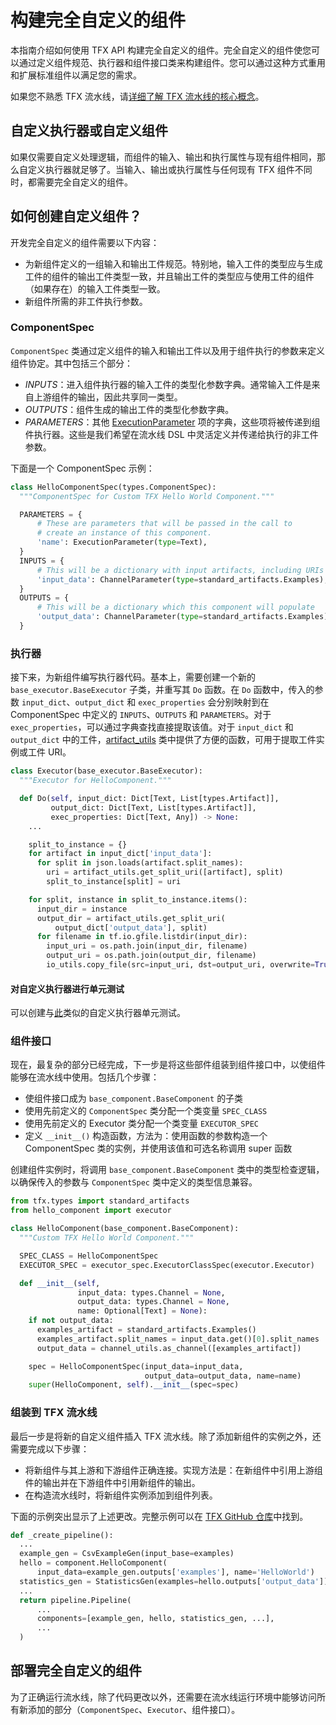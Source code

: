 # 构建完全自定义的组件

本指南介绍如何使用 TFX API 构建完全自定义的组件。完全自定义的组件使您可以通过定义组件规范、执行器和组件接口类来构建组件。您可以通过这种方式重用和扩展标准组件以满足您的需求。

如果您不熟悉 TFX 流水线，请[详细了解 TFX 流水线的核心概念](understanding_tfx_pipelines)。

## 自定义执行器或自定义组件

如果仅需要自定义处理逻辑，而组件的输入、输出和执行属性与现有组件相同，那么自定义执行器就足够了。当输入、输出或执行属性与任何现有 TFX 组件不同时，都需要完全自定义的组件。

## 如何创建自定义组件？

开发完全自定义的组件需要以下内容：

- 为新组件定义的一组输入和输出工件规范。特别地，输入工件的类型应与生成工件的组件的输出工件类型一致，并且输出工件的类型应与使用工件的组件（如果存在）的输入工件类型一致。
- 新组件所需的非工件执行参数。

### ComponentSpec

`ComponentSpec` 类通过定义组件的输入和输出工件以及用于组件执行的参数来定义组件协定。其中包括三个部分：

- *INPUTS*：进入组件执行器的输入工件的类型化参数字典。通常输入工件是来自上游组件的输出，因此共享同一类型。
- *OUTPUTS*：组件生成的输出工件的类型化参数字典。
- *PARAMETERS*：其他 [ExecutionParameter](https://github.com/tensorflow/tfx/blob/54aa6fbec6bffafa8352fe51b11251b1e44a2bf1/tfx/types/component_spec.py#L274) 项的字典，这些项将被传递到组件执行器。这些是我们希望在流水线 DSL 中灵活定义并传递给执行的非工件参数。

下面是一个 ComponentSpec 示例：

```python
class HelloComponentSpec(types.ComponentSpec):
  """ComponentSpec for Custom TFX Hello World Component."""

  PARAMETERS = {
      # These are parameters that will be passed in the call to
      # create an instance of this component.
      'name': ExecutionParameter(type=Text),
  }
  INPUTS = {
      # This will be a dictionary with input artifacts, including URIs
      'input_data': ChannelParameter(type=standard_artifacts.Examples),
  }
  OUTPUTS = {
      # This will be a dictionary which this component will populate
      'output_data': ChannelParameter(type=standard_artifacts.Examples),
  }
```

### 执行器

接下来，为新组件编写执行器代码。基本上，需要创建一个新的 `base_executor.BaseExecutor` 子类，并重写其 `Do` 函数。在 `Do` 函数中，传入的参数 `input_dict`、`output_dict` 和 `exec_properties` 会分别映射到在 ComponentSpec 中定义的 `INPUTS`、`OUTPUTS` 和 `PARAMETERS`。对于 `exec_properties`，可以通过字典查找直接提取该值。对于 `input_dict` 和 `output_dict` 中的工件，[artifact_utils](https://github.com/tensorflow/tfx/blob/41823f91dbdcb93195225a538968a80ba4bb1f55/tfx/types/artifact_utils.py) 类中提供了方便的函数，可用于提取工件实例或工件 URI。

```python
class Executor(base_executor.BaseExecutor):
  """Executor for HelloComponent."""

  def Do(self, input_dict: Dict[Text, List[types.Artifact]],
         output_dict: Dict[Text, List[types.Artifact]],
         exec_properties: Dict[Text, Any]) -> None:
    ...

    split_to_instance = {}
    for artifact in input_dict['input_data']:
      for split in json.loads(artifact.split_names):
        uri = artifact_utils.get_split_uri([artifact], split)
        split_to_instance[split] = uri

    for split, instance in split_to_instance.items():
      input_dir = instance
      output_dir = artifact_utils.get_split_uri(
          output_dict['output_data'], split)
      for filename in tf.io.gfile.listdir(input_dir):
        input_uri = os.path.join(input_dir, filename)
        output_uri = os.path.join(output_dir, filename)
        io_utils.copy_file(src=input_uri, dst=output_uri, overwrite=True)
```

#### 对自定义执行器进行单元测试

可以创建与[此](https://github.com/tensorflow/tfx/blob/r0.15/tfx/components/transform/executor_test.py)类似的自定义执行器单元测试。

### 组件接口

现在，最复杂的部分已经完成，下一步是将这些部件组装到组件接口中，以使组件能够在流水线中使用。包括几个步骤：

- 使组件接口成为 `base_component.BaseComponent` 的子类
- 使用先前定义的 `ComponentSpec` 类分配一个类变量 `SPEC_CLASS`
- 使用先前定义的 Executor 类分配一个类变量 `EXECUTOR_SPEC`
- 定义 `__init__()` 构造函数，方法为：使用函数的参数构造一个 ComponentSpec 类的实例，并使用该值和可选名称调用 super 函数

创建组件实例时，将调用 `base_component.BaseComponent` 类中的类型检查逻辑，以确保传入的参数与 `ComponentSpec` 类中定义的类型信息兼容。

```python
from tfx.types import standard_artifacts
from hello_component import executor

class HelloComponent(base_component.BaseComponent):
  """Custom TFX Hello World Component."""

  SPEC_CLASS = HelloComponentSpec
  EXECUTOR_SPEC = executor_spec.ExecutorClassSpec(executor.Executor)

  def __init__(self,
               input_data: types.Channel = None,
               output_data: types.Channel = None,
               name: Optional[Text] = None):
    if not output_data:
      examples_artifact = standard_artifacts.Examples()
      examples_artifact.split_names = input_data.get()[0].split_names
      output_data = channel_utils.as_channel([examples_artifact])

    spec = HelloComponentSpec(input_data=input_data,
                              output_data=output_data, name=name)
    super(HelloComponent, self).__init__(spec=spec)
```

### 组装到 TFX 流水线

最后一步是将新的自定义组件插入 TFX 流水线。除了添加新组件的实例之外，还需要完成以下步骤：

- 将新组件与其上游和下游组件正确连接。实现方法是：在新组件中引用上游组件的输出并在下游组件中引用新组件的输出。
- 在构造流水线时，将新组件实例添加到组件列表。

下面的示例突出显示了上述更改。完整示例可以在 [TFX GitHub 仓库](https://github.com/tensorflow/tfx/tree/master/tfx/examples/custom_components/hello_world)中找到。

```python
def _create_pipeline():
  ...
  example_gen = CsvExampleGen(input_base=examples)
  hello = component.HelloComponent(
      input_data=example_gen.outputs['examples'], name='HelloWorld')
  statistics_gen = StatisticsGen(examples=hello.outputs['output_data'])
  ...
  return pipeline.Pipeline(
      ...
      components=[example_gen, hello, statistics_gen, ...],
      ...
  )
```

## 部署完全自定义的组件

为了正确运行流水线，除了代码更改以外，还需要在流水线运行环境中能够访问所有新添加的部分（`ComponentSpec`、`Executor`、组件接口）。
